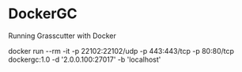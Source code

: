 # DockerGC
Running Grasscutter with Docker

docker run --rm -it -p 22102:22102/udp -p 443:443/tcp -p 80:80/tcp dockergc:1.0 -d '2.0.0.100:27017' -b 'localhost'